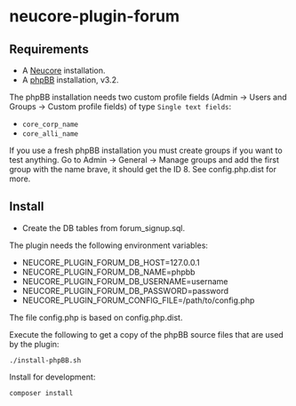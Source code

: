 # neucore-plugin-forum

## Requirements

- A [Neucore](https://github.com/bravecollective/neucore) installation. 
- A [phpBB](https://www.phpbb.com/) installation, v3.2.

The phpBB installation needs two custom profile fields (Admin -> Users and Groups -> Custom profile fields)
of type `Single text fields`:
- `core_corp_name`
- `core_alli_name`

If you use a fresh phpBB installation you must create groups if you want to test anything. 
Go to Admin -> General -> Manage groups and add the first group with the name brave, it should 
get the ID 8. See config.php.dist for more.

## Install

- Create the DB tables from forum_signup.sql.

The plugin needs the following environment variables:
- NEUCORE_PLUGIN_FORUM_DB_HOST=127.0.0.1
- NEUCORE_PLUGIN_FORUM_DB_NAME=phpbb
- NEUCORE_PLUGIN_FORUM_DB_USERNAME=username
- NEUCORE_PLUGIN_FORUM_DB_PASSWORD=password
- NEUCORE_PLUGIN_FORUM_CONFIG_FILE=/path/to/config.php

The file config.php is based on config.php.dist.

Execute the following to get a copy of the phpBB source files that are used by the plugin:
```shell
./install-phpBB.sh
```

Install for development:
```shell
composer install
```
